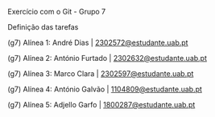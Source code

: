 Exercício com o Git - Grupo 7

Definição das tarefas

(g7) Alínea 1: André Dias | 2302572@estudante.uab.pt

(g7) Alínea 2: António Furtado | 2302632@estudante.uab.pt

(g7) Alínea 3: Marco Clara | 2302597@estudante.uab.pt

(g7) Alínea 4: António Galvão | 1104809@estudante.uab.pt

(g7) Alínea 5: Adjello Garfo | 1800287@estudante.uab.pt


